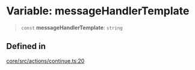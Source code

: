 # Variable: messageHandlerTemplate

> `const` **messageHandlerTemplate**: `string`

## Defined in

[core/src/actions/continue.ts:20](https://github.com/ai16z/eliza/blob/c96957e5a5d17e343b499dd4d46ce403856ac5bc/core/src/actions/continue.ts#L20)
